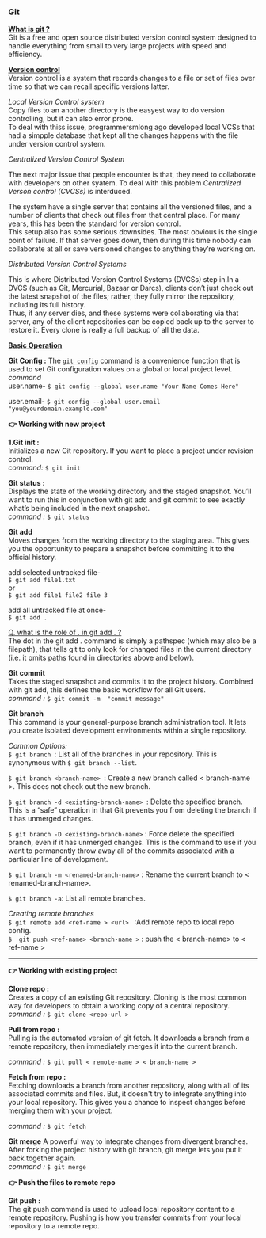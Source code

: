 ### Git

[**What is git ?**](https://git-scm.com/)  
Git is a free and open source distributed version control system designed to handle everything from small to very large projects with speed and efficiency.  

[ **Version control** ](https://git-scm.com/book/en/v2/Getting-Started-About-Version-Control)   
Version control is a system that records changes to a file or set of files over time so that we can recall specific versions latter.  

 *Local Version Control system*   
 Copy files to an another directory is the easyest way to do version controlling, but it can also error prone.  
 To deal with thiss issue, programmersmlong ago developed local VCSs that had a simpple database that kept all the changes happens with the file under version control system.  

 *Centralized Version Control System*  

 The next major issue that people encounter is that, they need to collaborate with developers on other syatem. To deal with this problem *Centralized Verson control (CVCSs)* is interduced.  

The system have a single server that contains
all the versioned files, and a number of clients that check out files from that central place. For many
years, this has been the standard for version control.  
This setup also has some serious downsides. The most obvious is the single point of failure. If that server goes down, then during this time nobody can collaborate at all or save versioned changes to anything they’re working on.  

*Distributed Version Control Systems*  
  
This is where Distributed Version Control Systems (DVCSs) step in.In a DVCS (such as Git, Mercurial,
Bazaar or Darcs), clients don’t just check out the latest snapshot of the files; rather, they fully
mirror the repository, including its full history.  
Thus, if any server dies, and these systems were
collaborating via that server, any of the client repositories can be copied back up to the server to
restore it. Every clone is really a full backup of all the data.  

[**Basic Operation**](https://www.atlassian.com/git/glossary)  

**Git Config :** 
   The [```git config```](https://www.atlassian.com/git/tutorials/setting-up-a-repository/git-config#:~:text=The%20git%20config%20command%20is,modify%20a%20configuration%20text%20file.) command is a convenience function that is used to set Git configuration values on a global or local project level.   
   *command*  
   user.name- ```$ git config --global user.name "Your Name Comes Here"```

   user.email- ```$ git config --global user.email "you@yourdomain.example.com"```  

**👉 Working with new project**

**1.Git init :**  
Initializes a new Git repository. If you want to place a project under revision control.  
*command:* ```$ git init```  

**Git status :**  
Displays the state of the working directory and the staged snapshot. You’ll want to run this in conjunction with git add and git commit to see exactly what’s being included in the next snapshot.  
*command :* ```$ git status```  

**Git add**  
Moves changes from the working directory to the staging area. This gives you the opportunity to prepare a snapshot before committing it to the official history.

add selected untracked file-  
 ```$ git add file1.txt```  
or  
 ```$ git add file1 file2 file 3``` 

add all untracked file at once-  
```$ git add .```    

[Q. what is the role of . in git add . ?](https://www.designcise.com/web/tutorial/what-does-git-add-dot-do#:~:text=The%20dot%20in%20the%20git,in%20directories%20above%20and%20below)  
The dot in the git add . command is simply a pathspec (which may also be a filepath), that tells git to only look for changed files in the current directory (i.e. it omits paths found in directories above and below).    

**Git commit**  
Takes the staged snapshot and commits it to the project history. Combined with git add, this defines the basic workflow for all Git users.  
*command :* ```$ git commit -m  "commit message"```  

**Git branch**  
This command is your general-purpose branch administration tool. It lets you create isolated development environments within a single repository.

*Common Options:*   
```$ git branch ```:  List all of the branches in your repository. This is synonymous with ```$ git branch --list```.  

```$ git branch <branch-name> ```: Create a new branch called < branch-name >. This does not check out the new branch.  

```$ git branch -d <existing-branch-name> ```: Delete the specified branch. This is a “safe” operation in that Git prevents you from deleting the branch if it has unmerged changes.  

```$ git branch -D <existing-branch-name>``` : Force delete the specified branch, even if it has unmerged changes. This is the command to use if you want to permanently throw away all of the commits associated with a particular line of development.

```$ git branch -m <renamed-branch-name>``` : Rename the current branch to < renamed-branch-name>.  

```$ git branch -a```:  List all remote branches.  

*Creating remote branches*  
```$ git remote add <ref-name > <url> ``` :Add remote repo to local repo config.  
```$  git push <ref-name> <branch-name >``` :
 push the < branch-name> to < ref-name >  
****
**👉 Working with existing project**  

**Clone repo :**   
Creates a copy of an existing Git repository. Cloning is the most common way for developers to obtain a working copy of a central repository.  
*command :* ```$ git clone <repo-url >```

**Pull from repo :**  
Pulling is the automated version of git fetch. It downloads a branch from a remote repository, then immediately merges it into the current branch.

*command :* ```$ git pull < remote-name > < branch-name >```   
  
**Fetch from repo :**   
Fetching downloads a branch from another repository, along with all of its associated commits and files. But, it doesn't try to integrate anything into your local repository. This gives you a chance to inspect changes before merging them with your project.

*command :* ```$ git fetch ```   

**Git merge**
A powerful way to integrate changes from divergent branches. After forking the project history with git branch, git merge lets you put it back together again.  
*command :* ```$ git merge ```   

**👉 Push the files to remote repo**  

**Git push :**  
The git push command is used to upload local repository content to a remote repository. Pushing is how you transfer commits from your local repository to a remote repo.
